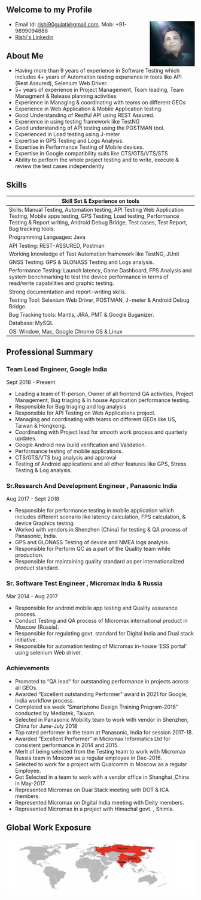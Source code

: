 ## Welcome to my Profile

<a><img src="Rishi.jpg" align="right" height="120" width="120" ></a>

- Email Id: rishi90gulati@gmail.com, Mob: +91- 9899094886
- [Rishi's Linkedin](https://www.linkedin.com/in/rgcool/)

## About Me

- Having more than 9 years of experience in Software Testing which includes 4+ years of Automation testing experience in tools like API (Rest Assured), Selenium Web Driver.
- 5+ years of experience in Project Management, Team leading, Team Managment & Release planning activities 
- Experience in Managing & coordinating with teams on different GEOs  
- Experience in Web Application & Mobile Application testing.
- Good Understanding of Restful API using REST Assured.
- Experience in using testing framework like TestNG
- Good understanding of API testing using the POSTMAN tool.
- Experienced in Load testing using J-meter
- Expertise in GPS Testing and Logs Analysis.
- Expertise in Performance Testing of Mobile devices.
- Expertise in Google compatibility suits like CTS/GTS/VTS/STS
- Ability to perform the whole project testing and to write, execute & review the test cases independently



## Skills

| Skill Set & Experience on tools| 
| ------------- |
|  Skills: Manual Testing, Automation testing, API Testing Web Application Testing, Mobile apps testing, GPS Testing, Load testing, Performance Testing & Report writing, Android Debug Bridge, Test cases, Test	Report, Bug tracking tools.
|  Programming Languages:  Java
|  API Testing: REST-ASSURED, Postman 
|  Working knowledge of Test Automation framework like TestNG, JUnit
|  GNSS Testing: GPS & GLONASS Testing and Logs analysis.
|  Performance Testing: Launch latency, Game Dashboard, FPS Analysis and system benchmarking to test the device performance in   terms of read/write capabilities and graphic testing.
|  Strong documentation and report-writing skills.
|  Testing Tool: Selenium Web Driver, POSTMAN, J-meter & Android Debug Bridge.
|  Bug Tracking tools: Mantis, JIRA, PMT & Google Buganizer.
|  Database:  MySQL
|  OS: Window, Mac, Google Chrome OS & Linux

## Professional Summary

### Team Lead Engineer, Google India 
Sept 2018 - Present

- Leading a team of 11-person, Owner of all frontend QA activities, Project Management, Bug triaging & in house Application performance testing.
- Responsible for Bug triaging and log analysis
- Responsible for API Testing on Web Applications project.
- Managing and coordinating with teams on different GEOs like US, Taiwan & Hongkong.
- Coordinating with Project lead for smooth work process and quarterly updates.
- Google Android new build verification and Validation.
- Performance testing of mobile applications.
- CTS/GTS/VTS bug analysis and approval
- Testing of Android applications and all other features like GPS, Stress Testing & Log analysis.

### Sr.Research And Development Engineer , Panasonic India
Aug 2017 - Sept 2018

- Responsible for performance testing in mobile application which includes different scenario like latency calculation, FPS calculation, & device Graphics testing
- Worked with vendors in Shenzhen (China) for testing & QA process of Panasonic, India.
- GPS and GLONASS Testing of device and NMEA logs analysis.
- Responsible for Perform QC as a part of the Quality team while production.
- Responsible for maintaining quality standard as per internationalized product standard.

### Sr. Software Test Engineer , Micromax India & Russia
Mar 2014 - Aug 2017

- Responsible for android mobile app testing and Quality assurance process.
- Conduct Testing and QA process of Micromax international product in Moscow (Russia).
- Responsible for regulating govt. standard for Digital India and Dual stack initiative.
- Responsible for automation testing of Micromax in-house ‘ESS portal’ using selenium Web driver.


### Achievements

- Promoted to “QA lead“ for outstanding performance in projects across all GEOs.
- Awarded “Excellent outstanding Performer” award in 2021 for Google, India workflow process.
- Completed six week “Smartphone Design Training Program-2018” conducted by Mediatek, Taiwan.
- Selected in Panasonic Mobility team to work with vendor in Shenzhen, China for June-July 2018
- Top rated performer in the team at Panasonic, India for session 2017-18.
- Awarded “Excellent Performer” in Micromax Informatics Ltd for consistent performance in 2014 and 2015.
- Merit of being selected from the Testing team to work with Micromax Russia team in Moscow as a regular employee in Dec-2016.
- Selected to work for a project with Qualcomm in Moscow as a regular Employee.
- Got Selected in a team to work with a vendor office in Shanghai ,China in May-2017.
- Represented Micromax on Dual Stack meeting with DOT & ICA members.
- Represented Micromax on Digital India meeting with Deity members.
- Represented Micromax in a project with Himachal govt. , Shimla.

## Global Work Exposure
<a><img src="Screenshot 2023-06-17 at 4.08.39 PM.png" align="right" height="150" width="600" ></a>



